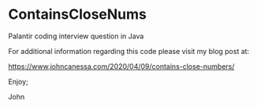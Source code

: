 # ContainsCloseNums
Palantir coding interview question in Java

For additional information regarding this code please visit my blog post at:

https://www.johncanessa.com/2020/04/09/contains-close-numbers/

Enjoy;

John
